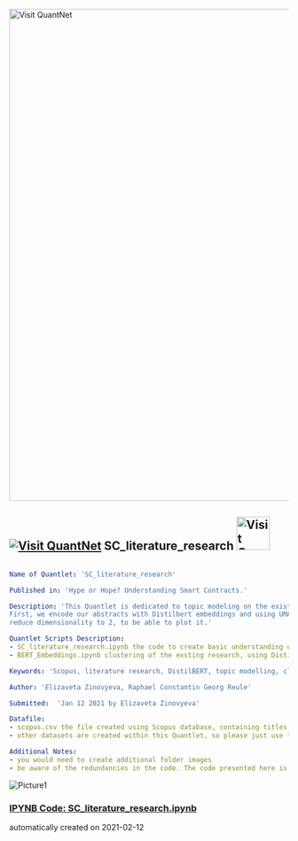 [<img src="https://github.com/QuantLet/Styleguide-and-FAQ/blob/master/pictures/banner.png" width="888" alt="Visit QuantNet">](http://quantlet.de/)

## [<img src="https://github.com/QuantLet/Styleguide-and-FAQ/blob/master/pictures/qloqo.png" alt="Visit QuantNet">](http://quantlet.de/) **SC_literature_research** [<img src="https://github.com/QuantLet/Styleguide-and-FAQ/blob/master/pictures/QN2.png" width="60" alt="Visit QuantNet 2.0">](http://quantlet.de/)

```yaml

Name of Quantlet: 'SC_literature_research'

Published in: 'Hype or Hope? Understanding Smart Contracts.'

Description: 'This Quantlet is dedicated to topic modeling on the existing research on Ethereum Smart Contracts.
First, we encode our abstracts with Distilbert embeddings and using UMAP we reduce dimensionality reduction to perform K-Means, finally again using UMAP
reduce dimensionality to 2, to be able to plot it.'

Quantlet Scripts Description:
- SC_literature_research.ipynb the code to create basic understanding of the Literature Research using its keywords
- BERT_Embeddings.ipynb clustering of the exsting research, using Distilbert embeddings, UMAP dimensionality reduction and K-Means clustering

Keywords: 'Scopus, literature research, DistilBERT, topic modelling, clustering, UMAP, K-Means'

Author: 'Elizaveta Zinovyeva, Raphael Constantin Georg Reule'

Submitted:  'Jan 12 2021 by Elizaveta Zinovyeva'

Datafile:
- scopus.csv the file created using Scopus database, containing titles of existing research papers with abstracts and keywords. Please consult the paper's appendix to get the exact Scopus query
- other datasets are created within this Quantlet, so please just use the codes in the order listed in Quantlet Scripts Description

Additional Notes:
- you would need to create additional folder images
- be aware of the redundancies in the code. The code presented here is not made for production (neither it is optimized for production). It's purpose is solely to see and to be able to compare all the numbers presented in the paper

```

![Picture1](wordcloud_t.png)

### [IPYNB Code: SC_literature_research.ipynb](SC_literature_research.ipynb)


automatically created on 2021-02-12